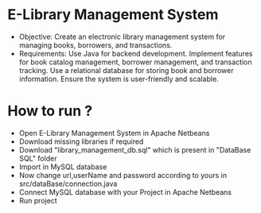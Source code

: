 # E-Library Management System
- Objective: Create an electronic library management system for managing books, borrowers, and transactions.
- Requirements:
Use Java for backend development.
Implement features for book catalog management, borrower management, and transaction tracking.
Use a relational database for storing book and borrower information.
Ensure the system is user-friendly and scalable.

# How to run ? 
- Open E-Library Management System in Apache Netbeans
- Download missing libraries if required
- Download "library_management_db.sql" which is present in "DataBase SQL" folder
- Import in MySQL database 
- Now change url,userName and password according to yours in src/dataBase/connection.java
- Connect MySQL database with your Project in Apache Netbeans 
- Run project 
